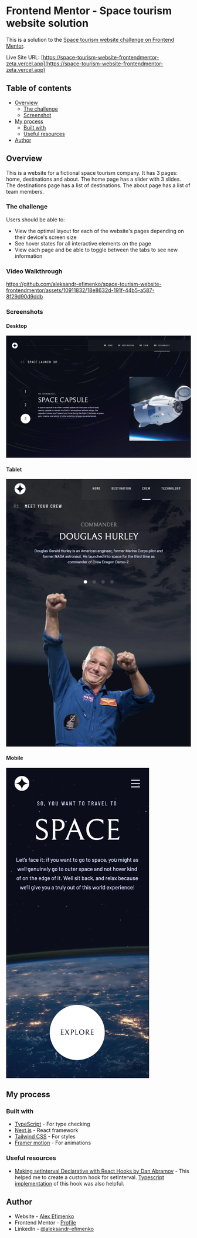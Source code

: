 # Frontend Mentor - Space tourism website solution

This is a solution to the [Space tourism website challenge on Frontend Mentor](https://www.frontendmentor.io/challenges/space-tourism-multipage-website-gRWj1URZ3).

Live Site URL: [https://space-tourism-website-frontendmentor-zeta.vercel.app](https://space-tourism-website-frontendmentor-zeta.vercel.app)

## Table of contents

- [Overview](#overview)
  - [The challenge](#the-challenge)
  - [Screenshot](#screenshot)
- [My process](#my-process)
  - [Built with](#built-with)
  - [Useful resources](#useful-resources)
- [Author](#author)

## Overview

This is a website for a fictional space tourism company. It has 3 pages: home, destinations and about. The home page has a slider with 3 slides. The destinations page has a list of destinations. The about page has a list of team members.

### The challenge

Users should be able to:

- View the optimal layout for each of the website's pages depending on their device's screen size
- See hover states for all interactive elements on the page
- View each page and be able to toggle between the tabs to see new information

### Video Walkthrough

https://github.com/aleksandr-efimenko/space-tourism-website-frontendmentor/assets/10911832/18e8632d-191f-44b5-a587-8f29d90d9ddb

### Screenshots

#### Desktop

![Design prevew for the desktop version](/public/about/screenshot_desktop.png)

#### Tablet

![Design prevew for the tablet version](/public/about/screenshot_tablet.png)

#### Mobile

![Design prevew for the mobile version](/public/about/screenshot_mobile.png)

## My process

### Built with

- [TypeScript](https://www.typescriptlang.org/) - For type checking
- [Next.js](https://nextjs.org/) - React framework
- [Tailwind CSS](https://tailwindcss.com/) - For styles
- [Framer motion](https://www.framer.com/motion/) - For animations

### Useful resources

- [Making setInterval Declarative with React Hooks by Dan Abramov](https://overreacted.io/making-setinterval-declarative-with-react-hooks/) - This helped me to create a custom hook for setInterval.
  [Typescript implementation](https://usehooks-ts.com/react-hook/use-interval) of this hook was also helpful.

## Author

- Website - [Alex Efimenko](https://alexefimenko.com/)
- Frontend Mentor - [Profile](https://www.frontendmentor.io/profile/androidblog)
- LinkedIn - [@aleksandr-efimenko](https://www.linkedin.com/in/aleksandr-efimenko/)
